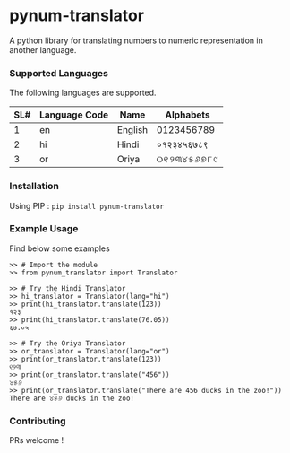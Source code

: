 # pynum-translator
A python library for translating numbers to numeric representation in another language. 

### Supported Languages

The following languages are supported.

| SL# 	| Language Code 	| Name    	| Alphabets  	|
|-----	|---------------	|---------	|------------	|
| 1   	| en            	| English 	| 0123456789 	|
| 2   	| hi            	| Hindi   	| ०१२३४५६७८९ 	|
| 3   	| or            	| Oriya   	| ୦୧୨୩୪୫୬୭୮୯  |

### Installation

Using PIP :  `pip install pynum-translator`


### Example Usage

Find below some examples

    >> # Import the module
    >> from pynum_translator import Translator
    
    >> # Try the Hindi Translator
    >> hi_translator = Translator(lang="hi")
    >> print(hi_translator.translate(123))
    १२३
    >> print(hi_translator.translate(76.05))
    ६७.०५

    >> # Try the Oriya Translator
    >> or_translator = Translator(lang="or")
    >> print(or_translator.translate(123))
    ୧୨୩
    >> print(or_translator.translate("456"))
    ୪୫୬
    >> print(or_translator.translate("There are 456 ducks in the zoo!"))
    There are ୪୫୬ ducks in the zoo!

### Contributing

PRs welcome !